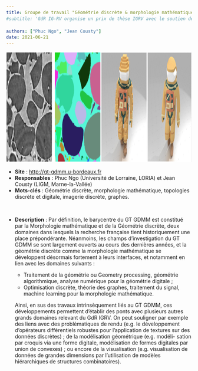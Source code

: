 ```yaml
---
title: Groupe de travail "Géométrie discrète & morphologie mathématique" (GT-GDMM)
#subtitle: 'GdR IG-RV organise un prix de thèse IGRV avec le soutien des associations AFIG, AFRV et EGFR. L’objectif de ce prix de thèse est de récompenser chaque année une excellente thèse issue de la communauté du GdR IG-RV.'

authors: ["Phuc Ngo", "Jean Cousty"]
date: 2021-06-21
---
```


<img src="segmentation_regularisation.png" height="300">

* **Site** : http://gt-gdmm.u-bordeaux.fr
* **Responsables** : Phuc Ngo (Université de Lorraine, LORIA) et Jean Cousty (LIGM, Marne-la-Vallée)
* **Mots-clés** : Géométrie discrète, morphologie mathématique, topologies discrète et digitale, imagerie discrète, graphes.

<br>

* **Description** : Par définition, le barycentre du GT GDMM est
    constitué par la Morphologie mathématique et de la Géométrie
    discrète, deux domaines dans lesquels la recherche française tient
    historiquement une place prépondérante. Néanmoins, les champs
    d’investigation du GT GDMM se sont largement ouverts au cours des
    dernières années, et la géométrie discrète comme la morphologie
    mathématique se développent désormais fortement à leurs interfaces,
    et notamment en lien avec les domaines suivants :

  * Traitement de la géométrie ou Geometry processing, géométrie algorithmique, analyse numérique pour la géométrie digitale ;
  *  Optimisation discrète, théorie des graphes, traitement du signal, machine learning pour la morphologie mathématique.

    Ainsi, en sus des travaux intrinsèquement liés au GT GDMM, ces
    développements permettent d’établir des ponts avec plusieurs autres
    grands domaines relevant du GdR IGRV. On peut souligner par exemple des
    liens avec des problématiques de rendu (e.g. le développement
    d’opérateurs différentiels robustes pour l’application de textures sur
    des données discrètes) ; de la modélisation géométrique (e.g. modéli-
    sation par croquis via une forme digitale, modélisation de formes
    digitales par union de convexes) ; ou encore de la visualisation
    (e.g. visualisation de données de grandes dimensions par l’utilisation
    de modèles hiérarchiques de structures combinatoires).
